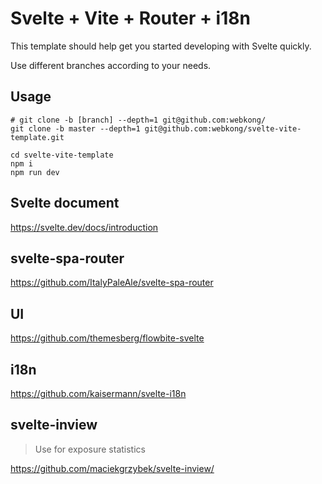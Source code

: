 # Svelte + Vite + Router + i18n

This template should help get you started developing with Svelte quickly.

Use different branches according to your needs.

## Usage

```shell
# git clone -b [branch] --depth=1 git@github.com:webkong/
git clone -b master --depth=1 git@github.com:webkong/svelte-vite-template.git

cd svelte-vite-template
npm i
npm run dev
```

## Svelte document

<https://svelte.dev/docs/introduction>

## svelte-spa-router

<https://github.com/ItalyPaleAle/svelte-spa-router>

## UI

<https://github.com/themesberg/flowbite-svelte>

## i18n

<https://github.com/kaisermann/svelte-i18n>

## svelte-inview

> Use for exposure statistics

<https://github.com/maciekgrzybek/svelte-inview/>
